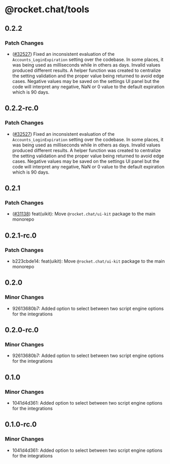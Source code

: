 # @rocket.chat/tools

## 0.2.2

### Patch Changes

- ([#32527](https://github.com/RocketChat/Rocket.Chat/pull/32527)) Fixed an inconsistent evaluation of the `Accounts_LoginExpiration` setting over the codebase. In some places, it was being used as milliseconds while in others as days. Invalid values produced different results. A helper function was created to centralize the setting validation and the proper value being returned to avoid edge cases.
  Negative values may be saved on the settings UI panel but the code will interpret any negative, NaN or 0 value to the default expiration which is 90 days.

## 0.2.2-rc.0

### Patch Changes

- ([#32527](https://github.com/RocketChat/Rocket.Chat/pull/32527)) Fixed an inconsistent evaluation of the `Accounts_LoginExpiration` setting over the codebase. In some places, it was being used as milliseconds while in others as days. Invalid values produced different results. A helper function was created to centralize the setting validation and the proper value being returned to avoid edge cases.
  Negative values may be saved on the settings UI panel but the code will interpret any negative, NaN or 0 value to the default expiration which is 90 days.

## 0.2.1

### Patch Changes

- ([#31138](https://github.com/RocketChat/Rocket.Chat/pull/31138)) feat(uikit): Move `@rocket.chat/ui-kit` package to the main monorepo

## 0.2.1-rc.0

### Patch Changes

- b223cbde14: feat(uikit): Move `@rocket.chat/ui-kit` package to the main monorepo

## 0.2.0

### Minor Changes

- 92613680b7: Added option to select between two script engine options for the integrations

## 0.2.0-rc.0

### Minor Changes

- 92613680b7: Added option to select between two script engine options for the integrations

## 0.1.0

### Minor Changes

- 1041d4d361: Added option to select between two script engine options for the integrations

## 0.1.0-rc.0

### Minor Changes

- 1041d4d361: Added option to select between two script engine options for the integrations
